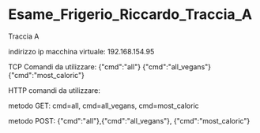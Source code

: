 # Esame_Frigerio_Riccardo_Traccia_A

Traccia A

indirizzo ip macchina virtuale: 192.168.154.95

TCP Comandi da utilizzare:
{"cmd":"all"}
{"cmd":"all_vegans"}
{"cmd":"most_caloric"}


HTTP comandi da utilizzare: 

metodo GET: cmd=all, cmd=all_vegans, cmd=most_caloric

metodo POST: {"cmd":"all"},{"cmd":"all_vegans"}, {"cmd":"most_caloric"}
